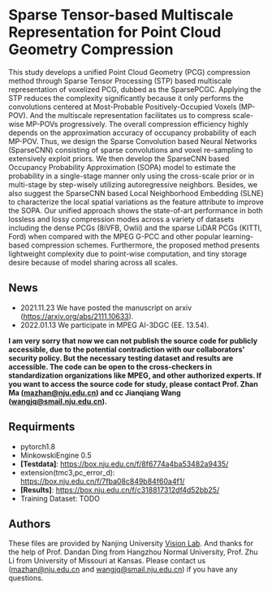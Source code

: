 # Sparse Tensor-based Multiscale Representation for Point Cloud Geometry Compression

This study develops a unified Point Cloud Geometry (PCG) compression method through Sparse Tensor Processing (STP) based multiscale representation of voxelized PCG, dubbed as the SparsePCGC. Applying the STP reduces the complexity significantly because it only  performs the convolutions centered at Most-Probable Positively-Occupied Voxels (MP-POV). And the multiscale representation facilitates us to compress scale-wise MP-POVs progressively. The overall compression efficiency highly depends on the approximation accuracy of occupancy probability of each MP-POV. Thus, we design the Sparse Convolution based Neural Networks (SparseCNN) consisting of sparse convolutions and voxel re-sampling to extensively exploit priors. We then develop the SparseCNN based Occupancy Probability Approximation (SOPA) model to estimate the probability in a single-stage manner only using the cross-scale prior or in multi-stage by step-wisely utilizing autoregressive neighbors. Besides, we also suggest the SparseCNN based Local Neighborhood Embedding (SLNE) to characterize the local spatial variations as the feature attribute to improve the SOPA. Our unified approach shows the state-of-art performance in both lossless and lossy  compression modes across a variety of datasets including the dense PCGs (8iVFB, Owlii) and the sparse LiDAR PCGs (KITTI, Ford) when compared with the MPEG G-PCC and other popular learning-based compression schemes. Furthermore, the proposed method presents lightweight complexity due to point-wise computation, and tiny storage desire because of model sharing across all scales.


## News

- 2021.11.23 We have posted the manuscript on arxiv (https://arxiv.org/abs/2111.10633).
- 2022.01.13 We participate in MPEG AI-3DGC (EE. 13.54). 

**I am very sorry that now we can not publish the source code for publicly accessible,  due to the potential contradiction with our collaborators' security policy. But the necessary testing dataset and results are accessible. 
The code can be open to the cross-checkers in standardization organizations like MPEG, and other authorized experts. If you want to access the source code for study, please contact Prof. Zhan Ma (mazhan@nju.edu.cn) and cc Jianqiang Wang (wangjq@smail.nju.edu.cn).**

## Requirments
- pytorch1.8
- MinkowskiEngine 0.5 
- **[Testdata]**: https://box.nju.edu.cn/f/8f6774a4ba53482a9435/
- extension(tmc3,pc_error_d): https://box.nju.edu.cn/f/7fba08c849b84f60a4f1/
- **[Results]**: https://box.nju.edu.cn/f/c318817312df4d52bb25/
- Training Dataset: TODO



## Authors
These files are provided by Nanjing University  [Vision Lab](https://vision.nju.edu.cn/). And thanks for the help of Prof. Dandan Ding from Hangzhou Normal University, Prof. Zhu Li from University of Missouri at Kansas. Please contact us (mazhan@nju.edu.cn and wangjq@smail.nju.edu.cn) if you have any questions.

